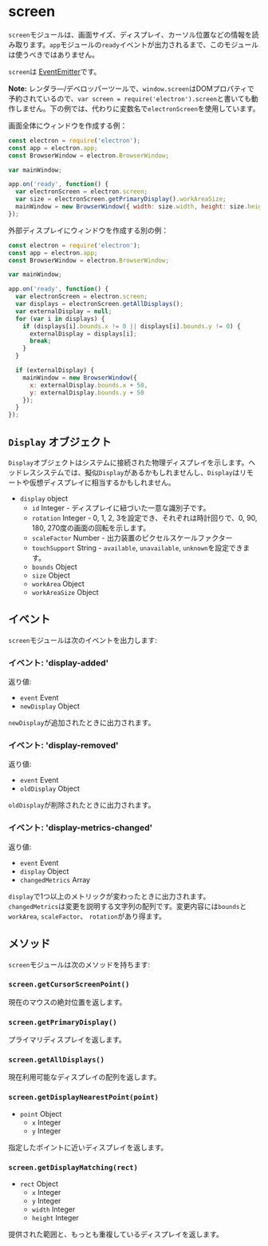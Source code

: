 # screen

`screen`モジュールは、画面サイズ、ディスプレイ、カーソル位置などの情報を読み取ります。`app`モジュールの`ready`イベントが出力されるまで、このモジュールは使うべきではありません。

`screen`は [EventEmitter](http://nodejs.org/api/events.html#events_class_events_eventemitter)です。

**Note:** レンダラ―/デベロッパーツールで、`window.screen`はDOMプロパティで予約されているので、`var screen = require('electron').screen`と書いても動作しません。下の例では、代わりに変数名で`electronScreen`を使用しています。

画面全体にウィンドウを作成する例：

```javascript
const electron = require('electron');
const app = electron.app;
const BrowserWindow = electron.BrowserWindow;

var mainWindow;

app.on('ready', function() {
  var electronScreen = electron.screen;
  var size = electronScreen.getPrimaryDisplay().workAreaSize;
  mainWindow = new BrowserWindow({ width: size.width, height: size.height });
});
```
外部ディスプレイにウィンドウを作成する別の例：

```javascript
const electron = require('electron');
const app = electron.app;
const BrowserWindow = electron.BrowserWindow;

var mainWindow;

app.on('ready', function() {
  var electronScreen = electron.screen;
  var displays = electronScreen.getAllDisplays();
  var externalDisplay = null;
  for (var i in displays) {
    if (displays[i].bounds.x != 0 || displays[i].bounds.y != 0) {
      externalDisplay = displays[i];
      break;
    }
  }

  if (externalDisplay) {
    mainWindow = new BrowserWindow({
      x: externalDisplay.bounds.x + 50,
      y: externalDisplay.bounds.y + 50
    });
  }
});
```

## `Display` オブジェクト

`Display`オブジェクトはシステムに接続された物理ディスプレイを示します。ヘッドレスシステムでは、擬似`Display`があるかもしれませんし、`Display`はリモートや仮想ディスプレイに相当するかもしれません。

* `display` object
  * `id` Integer - ディスプレイに紐づいた一意な識別子です。
  * `rotation` Integer - 0, 1, 2, 3を設定でき、それぞれは時計回りで、0, 90, 180, 270度の画面の回転を示します。
  * `scaleFactor` Number - 出力装置のピクセルスケールファクター
  * `touchSupport` String - `available`, `unavailable`, `unknown`を設定できます。
  * `bounds` Object
  * `size` Object
  * `workArea` Object
  * `workAreaSize` Object

## イベント

`screen`モジュールは次のイベントを出力します:

### イベント: 'display-added'

返り値:

* `event` Event
* `newDisplay` Object

`newDisplay`が追加されたときに出力されます。

### イベント: 'display-removed'

返り値:

* `event` Event
* `oldDisplay` Object

`oldDisplay`が削除されたときに出力されます。

### イベント: 'display-metrics-changed'

返り値:

* `event` Event
* `display` Object
* `changedMetrics` Array

`display`で1つ以上のメトリックが変わったときに出力されます。`changedMetrics`は変更を説明する文字列の配列です。変更内容には`bounds`と`workArea`, `scaleFactor`、 `rotation`があり得ます。

## メソッド

`screen`モジュールは次のメソッドを持ちます:

### `screen.getCursorScreenPoint()`

現在のマウスの絶対位置を返します。

### `screen.getPrimaryDisplay()`

プライマリディスプレイを返します。

### `screen.getAllDisplays()`

現在利用可能なディスプレイの配列を返します。

### `screen.getDisplayNearestPoint(point)`

* `point` Object
  * `x` Integer
  * `y` Integer

指定したポイントに近いディスプレイを返します。

### `screen.getDisplayMatching(rect)`

* `rect` Object
  * `x` Integer
  * `y` Integer
  * `width` Integer
  * `height` Integer

提供された範囲と、もっとも重複しているディスプレイを返します。
